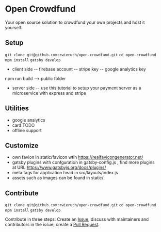 # Open Crowdfund

Your open source solution to crowdfund your own projects and host it yourself.

## Setup

`git clone git@github.com:rwieruch/open-crowdfund.git`
`cd open-crowdfund`
`npm install`
`gatsby develop`

- client side
-- firebase account
-- stripe key
-- google analytics key

npm run build --> public folder

- server side
-- use this tutorial to setup your payment server as a microservice with express and stripe

## Utilities

- google analytics
- card TODO
- offline support

## Customize

- own favion in static/favicon wtih https://realfavicongenerator.net/
- gatsby plugins with confguration in gatsby-config.js  , find more plugins at URL https://www.gatsbyjs.org/docs/plugins/
- meta tags for application head in src/layouts/index.js
- assets such as images can be found in static/

## Contribute

`git clone git@github.com:rwieruch/open-crowdfund.git`
`cd open-crowdfund`
`npm install`
`gatsby develop`

Contribute in three steps: Create an [Issue](https://github.com/rwieruch/open-crowdfund/issues), discuss with maintainers and contributors in the issue, create a [Pull Request](https://github.com/rwieruch/open-crowdfund/pulls).
